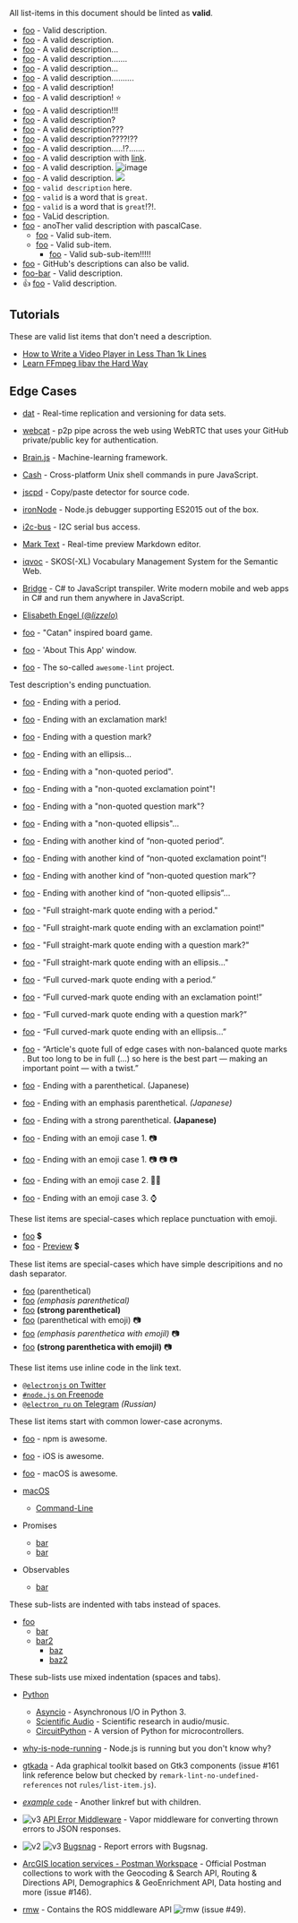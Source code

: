 All list-items in this document should be linted as **valid**.

- [foo](https://foo.com) - Valid description.
- [foo](https://foo.com) - A valid description.
- [foo](https://foo.com) - A valid description...
- [foo](https://foo.com) - A valid description.......
- [foo](https://foo.com) - A valid description…
- [foo](https://foo.com) - A valid description..….....
- [foo](https://foo.com) - A valid description!
- [foo](https://foo.com) - A valid description! ⭐
- [foo](https://foo.com) - A valid description!!!
- [foo](https://foo.com) - A valid description?
- [foo](https://foo.com) - A valid description???
- [foo](https://foo.com) - A valid description????!??
- [foo](https://foo.com) - A valid description..…!?…....
- [foo](https://foo.com) - A valid description with [link](https://bar.org).
- [foo](https://foo.com) - A valid description. ![image](image.png)
- [foo](https://foo.com) - A valid description. <img src="image.png">
- [foo](https://foo.com) - `valid description` here.
- [foo](https://foo.com) - `valid` is a word that is `great`.
- [foo](https://foo.com) - `valid` is a word that is `great`!?!.
- [foo](https://foo.com) - VaLid description.
- [foo](https://foo.com) - anoTher valid description with pascalCase.
  - [foo](https://foo.com) - Valid sub-item.
  - [foo](https://foo.com) - Valid sub-item.
    - [foo](https://foo.com) - Valid sub-sub-item!!!!!
- [foo](https://foo.com) - GitHub's descriptions can also be valid.
- [foo-bar](https://foo-bar.com) - Valid description.
- 👍 [foo](https://foo-bar.com) - Valid description.

## Tutorials

These are valid list items that don't need a description.

- [How to Write a Video Player in Less Than 1k Lines](https://dranger.com/ffmpeg)
- [Learn FFmpeg libav the Hard Way](https://github.com/leandromoreira/ffmpeg-libav-tutorial)

## Edge Cases

- [dat](https://dat-data.com) - Real-time replication and versioning for data sets.
- [webcat](https://github.com/mafintosh/webcat) - p2p pipe across the web using WebRTC that uses your GitHub private/public key for authentication.
- [Brain.js](https://github.com/BrainJS/brain.js) - Machine-learning framework.
- [Cash](https://github.com/dthree/cash) - Cross-platform Unix shell commands in pure JavaScript.
- [jscpd](https://github.com/kucherenko/jscpd) - Copy/paste detector for source code.
- [ironNode](https://github.com/s-a/iron-node) - Node.js debugger supporting ES2015 out of the box.
- [i2c-bus](https://github.com/fivdi/i2c-bus) - I2C serial bus access.
- [Mark Text](https://github.com/marktext/marktext) - Real-time preview Markdown editor.
- [iqvoc](https://github.com/innoq/iqvoc) - SKOS(-XL) Vocabulary Management System for the Semantic Web.
- [Bridge](https://github.com/bridgedotnet/Bridge) - C# to JavaScript transpiler. Write modern mobile and web apps in C# and run them anywhere in JavaScript.
- [Elisabeth Engel (@_lizzelo_)](https://twitter.com/_lizzelo_)

- [foo](https://foo.com) - "Catan" inspired board game.
- [foo](https://foo.com) - 'About This App' window.
- [foo](https://foo.com) - The so-called `awesome-lint` project.

Test description's ending punctuation.
- [foo](https://foo.com) - Ending with a period.
- [foo](https://foo.com) - Ending with an exclamation mark!
- [foo](https://foo.com) - Ending with a question mark?
- [foo](https://foo.com) - Ending with an ellipsis…

- [foo](https://foo.com) - Ending with a "non-quoted period".
- [foo](https://foo.com) - Ending with a "non-quoted exclamation point"!
- [foo](https://foo.com) - Ending with a "non-quoted question mark"?
- [foo](https://foo.com) - Ending with a "non-quoted ellipsis"…
- [foo](https://foo.com) - Ending with another kind of “non-quoted period”.
- [foo](https://foo.com) - Ending with another kind of “non-quoted exclamation point”!
- [foo](https://foo.com) - Ending with another kind of “non-quoted question mark”?
- [foo](https://foo.com) - Ending with another kind of “non-quoted ellipsis”…

- [foo](https://foo.com) - "Full straight-mark quote ending with a period."
- [foo](https://foo.com) - "Full straight-mark quote ending with an exclamation point!"
- [foo](https://foo.com) - "Full straight-mark quote ending with a question mark?"
- [foo](https://foo.com) - "Full straight-mark quote ending with an ellipsis…"
- [foo](https://foo.com) - “Full curved-mark quote ending with a period.”
- [foo](https://foo.com) - “Full curved-mark quote ending with an exclamation point!”
- [foo](https://foo.com) - “Full curved-mark quote ending with a question mark?”
- [foo](https://foo.com) - “Full curved-mark quote ending with an ellipsis…”

- [foo](https://foo.com) - “Article's quote full of edge cases with non-balanced quote marks . But too long to be in full (…) so here is the best part — making an important point — with a twist.”

- [foo](https://foo.com) - Ending with a parenthetical. (Japanese)
- [foo](https://foo.com) - Ending with an emphasis parenthetical. *(Japanese)*
- [foo](https://foo.com) - Ending with a strong parenthetical. **(Japanese)**

- [foo](https://foo.com) - Ending with an emoji case 1. 📷
- [foo](https://foo.com) - Ending with an emoji case 1. 📷 📷 📷
- [foo](https://foo.com) - Ending with an emoji case 2. 👩🏿
- [foo](https://foo.com) - Ending with an emoji case 3. ⌚

These list items are special-cases which replace punctuation with emoji.
- [foo](https://foo.com) 💲
- [foo](https://foo.com) - [Preview](https://read.amazon.com/kp/embed?asin=B01G7TTKSK&asin=B01G7TTKSK&preview=newtab&linkCode=kpe&ref_=cm_sw_r_kb_dp_DLhOxb0XZ3MEC) 💲

These list items are special-cases which have simple descripitions and no dash separator.
- [foo](https://foo.com) (parenthetical)
- [foo](https://foo.com) *(emphasis parenthetical)*
- [foo](https://foo.com) **(strong parenthetical)**
- [foo](https://foo.com) (parenthetical with emoji) 📷
- [foo](https://foo.com) *(emphasis parenthetica with emojil)* 📷
- [foo](https://foo.com) **(strong parenthetica with emojil)** 📷

These list items use inline code in the link text.
- [`@electronjs` on Twitter](https://twitter.com/electronjs)
- [`#node.js` on Freenode](https://webchat.freenode.net/?channels=node.js)
- [`@electron_ru` on Telegram](https://telegram.me/electron_ru) *(Russian)*

These list items start with common lower-case acronyms.
- [foo](https://foo.com) - npm is awesome.
- [foo](https://foo.com) - iOS is awesome.
- [foo](https://foo.com) - macOS is awesome.

- [macOS](https://github.com/iCHAIT/awesome-macOS#readme)
  - [Command-Line](https://github.com/herrbischoff/awesome-macos-command-line#readme)

- Promises
	- [bar](https://bar.com)
	- [bar](https://bar.com)
- Observables
	- [bar](https://bar.com)

These sub-lists are indented with tabs instead of spaces.
- [foo](https://foo.com)
	- [bar](https://bar.com)
	- [bar2](https://bar2.com)
		- [baz](https://baz.com)
		- [baz2](https://baz2.com)

These sub-lists use mixed indentation (spaces and tabs).
- [Python](https://github.com/vinta/awesome-python#readme)
	- [Asyncio](https://github.com/timofurrer/awesome-asyncio#readme) - Asynchronous I/O in Python 3.
	- [Scientific Audio](https://github.com/faroit/awesome-python-scientific-audio#readme) - Scientific research in audio/music.
  - [CircuitPython](https://github.com/adafruit/awesome-circuitpython#readme) - A version of Python for microcontrollers.


- [why-is-node-running](https://github.com/mafintosh/why-is-node-running) - Node.js is running but you don't know why?


- [gtkada] - Ada graphical toolkit based on Gtk3 components (issue #161 link reference below but checked by `remark-lint-no-undefined-references` not `rules/list-item.js`).
- [*example* `code`][exampleref] - Another linkref but with children.
- ![v3](img/vapor-3.png) [API Error Middleware](https://github.com/skelpo/APIErrorMiddleware) - Vapor middleware for converting thrown errors to JSON responses.
- ![v2](img/vapor-2.png) ![v3](img/vapor-3.png) [Bugsnag](https://github.com/nodes-vapor/bugsnag) - Report errors with Bugsnag.
- [ArcGIS location services - Postman Workspace](https://www.postman.com/arcgis-developer/workspace/arcgis-location-services) - Official Postman collections to work with the Geocoding & Search API, Routing & Directions API, Demographics & GeoEnrichment API, Data hosting and more (issue #146).
- [rmw](https://github.com/ros2/rmw/tree/master/rmw) - Contains the ROS middleware API ![rmw](https://img.shields.io/github/stars/ros2/rmw.svg) (issue #49).
<!-- TODO
- [__Compiling machine learning programs via high-level tracing__. Roy Frostig, Matthew James Johnson, Chris Leary. _MLSys 2018_.](https://mlsys.org/Conferences/doc/2018/146.pdf) - This white paper describes an early version of JAX, detailing how computation is traced and compiled (issue #136)
-->

[gtkada]: https://github.com/AdaCore/gtkada
[exampleref]: https://example.com
